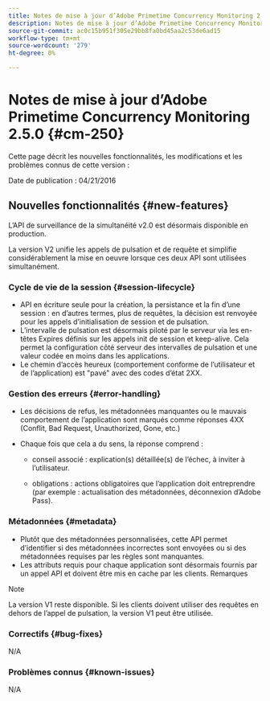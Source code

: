 ```yaml
---
title: Notes de mise à jour d’Adobe Primetime Concurrency Monitoring 2.5.0
description: Notes de mise à jour d’Adobe Primetime Concurrency Monitoring 2.5.0
source-git-commit: ac0c15b951f305e29bb8fa0bd45aa2c53de6ad15
workflow-type: tm+mt
source-wordcount: '279'
ht-degree: 0%

---
```



# Notes de mise à jour d’Adobe Primetime Concurrency Monitoring 2.5.0 {#cm-250}

Cette page décrit les nouvelles fonctionnalités, les modifications et les problèmes connus de cette version :

Date de publication : 04/21/2016

## Nouvelles fonctionnalités {#new-features}

L’API de surveillance de la simultanéité v2.0 est désormais disponible en production.

La version V2 unifie les appels de pulsation et de requête et simplifie considérablement la mise en oeuvre lorsque ces deux API sont utilisées simultanément.



### Cycle de vie de la session {#session-lifecycle}

* API en écriture seule pour la création, la persistance et la fin d’une session : en d’autres termes, plus de requêtes, la décision est renvoyée pour les appels d’initialisation de session et de pulsation.
* L’intervalle de pulsation est désormais piloté par le serveur via les en-têtes Expires définis sur les appels init de session et keep-alive. Cela permet la configuration côté serveur des intervalles de pulsation et une valeur codée en moins dans les applications.
* Le chemin d’accès heureux (comportement conforme de l’utilisateur et de l’application) est &quot;pavé&quot; avec des codes d’état 2XX.

### Gestion des erreurs {#error-handling}

* Les décisions de refus, les métadonnées manquantes ou le mauvais comportement de l’application sont marqués comme réponses 4XX (Conflit, Bad Request, Unauthorized, Gone, etc.)

* Chaque fois que cela a du sens, la réponse comprend :

   * conseil associé : explication(s) détaillée(s) de l’échec, à inviter à l’utilisateur.

   * obligations : actions obligatoires que l’application doit entreprendre (par exemple : actualisation des métadonnées, déconnexion d’Adobe Pass).

### Métadonnées {#metadata}

* Plutôt que des métadonnées personnalisées, cette API permet d’identifier si des métadonnées incorrectes sont envoyées ou si des métadonnées requises par les règles sont manquantes.
* Les attributs requis pour chaque application sont désormais fournis par un appel API et doivent être mis en cache par les clients.
Remarques

>[!NOTE]
>
>La version V1 reste disponible. Si les clients doivent utiliser des requêtes en dehors de l’appel de pulsation, la version V1 peut être utilisée.




### Correctifs {#bug-fixes}

N/A

### Problèmes connus {#known-issues}

N/A
